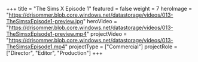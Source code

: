 +++
title = "The Sims X Episode 1"
featured = false
weight = 7
heroImage = "https://drisommer.blob.core.windows.net/datastorage/videos/013-TheSimsxEpisode1-preview.jpg"
heroVideo = "https://drisommer.blob.core.windows.net/datastorage/videos/013-TheSimsxEpisode1-preview.mp4"
projectVideo = "https://drisommer.blob.core.windows.net/datastorage/videos/013-TheSimsxEpisode1.mp4"
projectType = ["Commercial"]
projectRole = ["Director", "Editor", "Production"]
+++
